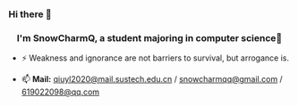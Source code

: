 ### Hi there 👋

### <div align="center">I'm SnowCharmQ, a student majoring in computer science🚀</div>  


- ⚡ Weakness and ignorance are not barriers to survival, but arrogance is.  

- 📫 **Mail:** qiuyl2020@mail.sustech.edu.cn / snowcharmqq@gmail.com / 619022098@qq.com

